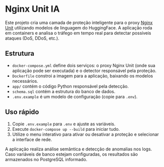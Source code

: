 # Nginx Unit IA

Este projeto cria uma camada de proteção inteligente para o proxy [Nginx Unit](https://unit.nginx.org/) utilizando modelos de linguagem do HuggingFace. A aplicação roda em containers e analisa o tráfego em tempo real para detectar possíveis ataques (DoS, DDoS, etc.).

## Estrutura
- `docker-compose.yml` define dois serviços: o proxy Nginx Unit (onde sua aplicação pode ser executada) e o detector responsável pela proteção.
- `Dockerfile` constroi a imagem para a aplicação, baixando os modelos necessários.
- `app/` contém o código Python responsável pela detecção.
- `schema.sql` contém a estrutura do banco de dados.
- `.env.example` é um modelo de configuração (copie para `.env`).

## Uso rápido
1. Copie `.env.example` para `.env` e ajuste as variáveis.
2. Execute `docker-compose up --build` para iniciar tudo.
3. Utilize o menu interativo para ativar ou desativar a proteção e selecionar a interface de rede.

A aplicação realiza análise semântica e detecção de anomalias nos logs. Caso variáveis de banco estejam configuradas, os resultados são armazenados no PostgreSQL informado.
